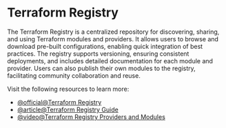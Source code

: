 # Terraform Registry

The Terraform Registry is a centralized repository for discovering, sharing, and using Terraform modules and providers. It allows users to browse and download pre-built configurations, enabling quick integration of best practices. The registry supports versioning, ensuring consistent deployments, and includes detailed documentation for each module and provider. Users can also publish their own modules to the registry, facilitating community collaboration and reuse.

Visit the following resources to learn more:

- [@official@Terraform Registry](https://registry.terraform.io/)
- [@article@Terraform Registry Guide](https://spacelift.io/blog/terraform-registry)
- [@video@Terraform Registry Providers and Modules](https://www.youtube.com/watch?v=q4VdvS8aXnc)